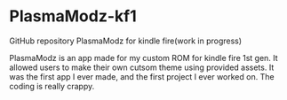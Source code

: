 PlasmaModz-kf1
==============

GitHub repository PlasmaModz for kindle fire(work in progress)

PlasmaModz is an app made for my custom ROM for kindle fire 1st gen. It allowed users to make their own cutsom theme using provided assets. It was the first app I ever made, and the first project I ever worked on. The coding is really crappy.
